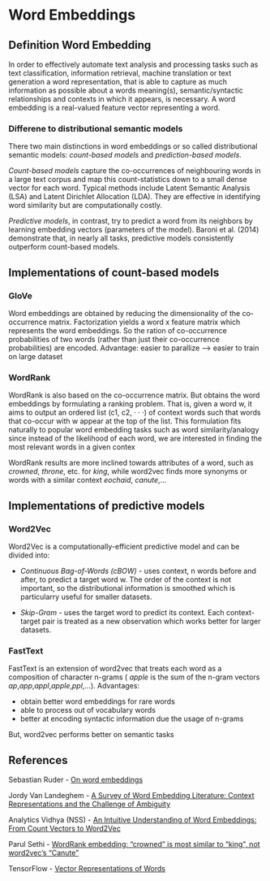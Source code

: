 # Word Embeddings

## Definition Word Embedding

In order to effectively automate text analysis and processing tasks such as text classification, information retrieval, machine translation or text generation a word representation, that is able to capture as much information as possible about a words meaning(s), semantic/syntactic relationships and contexts in which it appears, is necessary.
A word embedding is a real-valued feature vector representing a word.


### Differene to distributional semantic models

There two main distinctions in word embeddings or so called distributional semantic models: *count-based models* and *prediction-based models*.

*Count-based models* capture the co-occurrences of neighbouring words in a large text corpus and map this count-statistics down to a small dense vector for each word. Typical methods include Latent Semantic Analysis (LSA) and Latent Dirichlet Allocation (LDA).
They are effective in identifying word similarity but are computationally costly.

*Predictive models*, in contrast, try to predict a word from its neighbors by learning embedding vectors (parameters of the model).
Baroni et al. (2014) demonstrate that, in nearly all tasks, predictive models consistently outperform count-based models.

## Implementations of count-based models

### GloVe
Word embeddings are obtained by reducing the dimensionality of the co-occurrence matrix. Factorization yields a word x feature matrix which represents the word embeddings. So the ration of co-occurrence probabilities of two words (rather than just their co-occurrence probabilities) are encoded.
Advantage: easier to parallize --> easier to train on large dataset


### WordRank

WordRank is also based on the co-occurrence matrix. But obtains the word embeddings by formulating a ranking problem. 
That is, given a word w, it aims to output an ordered list (c1, c2, · · ·) of context words such that words that co-occur with w appear at the top of the list. This formulation fits naturally to popular word embedding tasks such as word similarity/analogy since instead of the likelihood of each word, we are interested in finding the most relevant words in a given contex

WordRank results are more inclined towards attributes of a word, such as *crowned*, *throne*, etc. for *king*, while word2vec finds more synonyms or words with a similar context *eochaid*, *canute*,...

## Implementations of predictive models

### Word2Vec
Word2Vec is a computationally-efficient predictive model and can be divided into:
* *Continuous Bag-of-Words (cBOW)* - uses context, n words before and after, to predict a target word w. The order of the context is not important, so the distributional information is smoothed which is particularry useful for smaller datasets.

* *Skip-Gram* - uses the target word to predict its context. Each context-target pair is treated as a new observation which works better for larger datasets. 


### FastText
FastText is an extension of word2vec that treats each word as a composition of character n-grams ( *apple* is the sum of the n-gram vectors *ap*,*app*,*appl*,*apple*,*ppl*,...).
Advantages:
- obtain better word embeddings for rare words
- able to process out of vocabulary words
- better at encoding syntactic information due the usage of n-grams

But, word2vec performs better on semantic tasks


## References

Sebastian Ruder - [On word embeddings](http://sebastianruder.com/word-embeddings-1/)

Jordy Van Landeghem - [A Survey of Word Embedding Literature: Context Representations and the Challenge of Ambiguity](https://www.researchgate.net/publication/301779119_A_Survey_of_Word_Embedding_Literature_Context_Representations_and_the_Challenge_of_Ambiguity)


Analytics Vidhya (NSS) - [An Intuitive Understanding of Word Embeddings: From Count Vectors to Word2Vec](https://www.analyticsvidhya.com/blog/2017/06/word-embeddings-count-word2veec/)

Parul Sethi - [WordRank embedding: “crowned” is most similar to “king”, not word2vec’s “Canute”](https://rare-technologies.com/wordrank-embedding-crowned-is-most-similar-to-king-not-word2vecs-canute/)

TensorFlow - [Vector Representations of Words](https://www.tensorflow.org/tutorials/word2vec)
